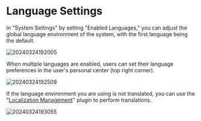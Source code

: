 # Language Settings

<PluginInfo name="system-settings"></PluginInfo>

In "System Settings" by setting "Enabled Languages," you can adjust the global language environment of the system, with the first language being the default.

![20240324192005](https://static-docs.nocobase.com/20240324192005.png)

When multiple languages are enabled, users can set their language preferences in the user's personal center (top right corner).

![20240324192509](https://static-docs.nocobase.com/20240324192509.png)

If the language environment you are using is not translated, you can use the "[Localization Management](/system-settings/localization-management/)" plugin to perform translations.

![20240324193055](https://static-docs.nocobase.com/20240324193055.png)